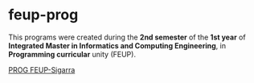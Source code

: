 # feup-prog
 
This programs were created during the **2nd semester** of the **1st year** of **Integrated Master in Informatics and Computing Engineering**, in **Programming curricular** unity (FEUP).

[PROG FEUP-Sigarra](https://sigarra.up.pt/feup/pt/ucurr_geral.ficha_uc_view?pv_ocorrencia_id=272613 "Curricular Unity Homepage")
